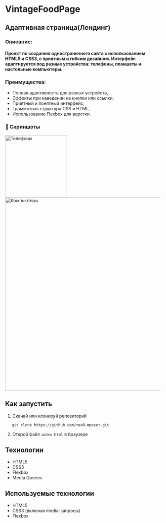 # VintageFoodPage

## Адаптивная страница(Лендинг)

### Описание:

#### Проект по созданию одностраничного сайта с использованием **HTML5** и **CSS3**, с приятным и гибким дизайном. Интерфейс адаптируется под разные устройства: телефоны, планшеты и настольные компьютеры.

### Преимущества:

  + Полная адаптивность для разных устройств,
  + Эффекты при наведении на кнопки или ссылки,
  + Приятный и понятный интерфейс,
  + Граммотная структура CSS и HTML,
  + Использование Flexbox для верстки.

  

### 📸 Скриншоты

<div align="left">

  <img src="Vintage_Food/images/phones.png" width="200" alt="Телефоны" style="vertical-align: top; " />
    <img src="Vintage_Food/images/Computers.png" width="624" alt="Компьютеры" style="vertical-align: top; margin-right: 20px;;"/>
</div>



## Как запустить

1. Скачай или клонируй репозиторий
```bash
   git clone https://github.com/твой-проект.git
```
2. Открой файл `index.html` в браузере

##  Технологии

- HTML5
- CSS3
- Flexbox
- Media Queries

## Используемые технологии

- HTML5
- CSS3 (включая media-запросы)
- Flexbox
